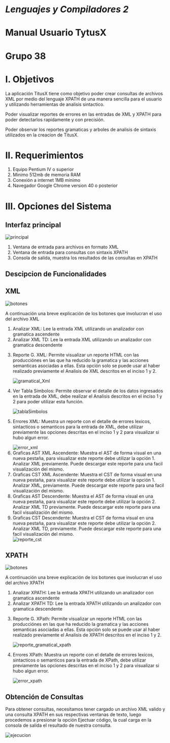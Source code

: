 # *Lenguajes y Compiladores 2*

# **Manual Usuario TytusX**
# **Grupo 38**

# **I. Objetivos**

La aplicación TitusX tiene como objetivo poder crear consultas de archivos XML
por medio del lenguaje XPATH de una manera sencilla para el usuario y utilizando
herramientas de analisis sintactico.

Poder visualizar reportes de errores en las entradas de XML y XPATH
para poder detectarlos rapidamente y con precisión.

Poder observar los reportes gramaticas y arboles de analisis de sintaxis
utilizados en la creacion de TitusX.


# **II. Requerimientos**

<ol>
<li>Equipo Pentium IV o superior</li>
<li>Minimo 512mb de memoria RAM</li>
<li>Conexión a internet 1MB minimo</li>
<li>Navegador Google Chrome version 40 o posterior</li>
</ol>

# **III. Opciones del Sistema**

## Interfaz principal
<img src="imagenes/PantallaPrincipal.png" alt="principal"/>

<ol>
<li>Ventana de entrada para archivos en formato XML</li>
<li>Ventana de entrada para consultas con sintaxis XPATH</li>
<li>Consola de salida, muestra los resultados de las consultas en XPATH</li>
</ol>

## Descipcion de Funcionalidades

## XML 
<img src="imagenes/Botones.png" alt="botones"/>
<p>A continuación una breve explicación de los botones que involucran
el uso del archivo XML</p>

<ol>
<li>Analizar XML: Lee la entrada XML utilizando un analizador con gramatica ascendente</li>
<li>Analizar XML TD: Lee la entrada XML utilizando un analizador con gramatica descendente</li>
<li>
<p>Reporte G. XML: Permite visualizar un reporte HTML con las producciónes en las que ha reducido
 la gramatica y las acciones semanticas asociadas a ellas. Esta opción solo se puede usar
al haber realizado previamente el Analisis de XML descritos en el inciso 1 y 2.
</p>
<img src="imagenes/ReporteGramaticalXML.png" alt="gramatical_Xml"/>
</li>
<li><p>
Ver Tabla Simbolos: Permite observar el detalle de los datos ingresados en la entrada de XML,
debe realizar el Analisis descritos en el inciso 1 y 2 para poder utilizar esta función.
</p> 
<img src="imagenes/ReporteTS.png" alt="tablaSimbolos"/>
</li>
<li><p>
Errores XML: Muestra un reporte con el detalle de errores lexicos, sintacticos o semanticos
para la entrada de XML, debe utilizar previamente las opciones descritas en el inciso 1 y 2 para visualizar
si hubo algun error.
</p>
<img src="imagenes/ErroresXml.png" alt="error_xml"/>
</li>
<li>Graficas AST XML Ascendente: Muestra el AST de forma visual en una nueva pestaña, para visualizar 
este reporte debe utilizar la opción 1. Analizar XML previamente. Puede descargar este reporte para 
una facil visualización del mismo.</li>
<li>Graficas CST XML Ascendente: Muestra el CST de forma visual en una nueva pestaña, para visualizar 
este reporte debe utilizar la opción 1. Analizar XML, previamente. Puede descargar este reporte para 
una facil visualización del mismo.</li>
<li>Graficas AST Descendente: Muestra el AST de forma visual en una nueva pestaña, para visualizar 
este reporte debe utilizar la opción 2. Analizar XML TD previamente. Puede descargar este reporte para 
una facil visualización del mismo.</li>
<li>Graficas CST Descendente: Muestra el CST de forma visual en una nueva pestaña, para visualizar 
este reporte debe utilizar la opción 2. Analizar XML TD, previamente. Puede descargar este reporte para 
una facil visualización del mismo.</li>
<img src="imagenes/ReporteAST.png" alt="reporte_cst"/>
</ol>

## XPATH
<img src="imagenes/Botones.png" alt="botones"/>
<p>A continuación una breve explicación de los botones que involucran
el uso del archivo XPATH</p>

<ol>
<li>Analizar XPATH: Lee la entrada XPATH utilizando un analizador con gramatica ascendente</li>
<li>Analizar XPATH TD: Lee la entrada XPATH utilizando un analizador con gramatica descendente</li>
<li>
<p>Reporte G. XPath: Permite visualizar un reporte HTML con las producciónes en las que ha reducido
 la gramatica y las acciones semanticas asociadas a ellas. Esta opción solo se puede usar
al haber realizado previamente el Analisis de XPATH descritos en el inciso 1 y 2.
</p>
<img src="imagenes/ReporteGramaticalXPATH.png" alt="reporte_gramatical_xpath"/>
</li>
<li><p>
Errores XPath: Muestra un reporte con el detalle de errores lexicos, sintacticos o semanticos
para la entrada de XPath, debe utilizar previamente las opciones descritas en el inciso 1 y 2 para visualizar
si hubo algun error.
</p>
<img src="imagenes/ErroresXPath.png" alt="error_xpath"/>
</li>
</ol>

## Obtención de Consultas
<p> Para obtener consultas, necesitamos tener cargado un archivo XML valido
y una consulta XPATH en sus respectivas ventanas de texto, luego procedemos a 
presionar la opción Ejectuar código, la cual carga en la consola de salida el resultado
de nuestra consulta.
</p>
<img src="imagenes/ejecucion.png" alt="ejecucion"/>
